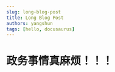 ```yaml
---
slug: long-blog-post
title: Long Blog Post
authors: yangshun
tags: [hello, docusaurus]
---
```


#  政务事情真麻烦！！！